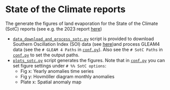 # State of the Climate reports

The generate the figures of land evaporation for the State of the Climate (SotC) reports (see e.g. the 2023 report [here](https://doi.org/10.1175/2024BAMSStateoftheClimate.1))

- [`data_download_and_process_sotc.py`](data_download_and_process_sotc.py) script is provided to download Southern Oscillation Index (SOI) data (see [here](https://crudata.uea.ac.uk/cru/data/soi/soi_3dp.dat))and process GLEAM4 data (see the `# GLEAM 4 Paths` in [`conf.py`](../conf.py)). Also see the `# SotC Paths` in [`conf.py`](../conf.py) to set the output paths.
- [`plots_sotc.py`](plots_sotc.py) script generates the figures. Note that in [`conf.py`](../conf.py) you can set figure settings under `# %% SotC options`:
  - Fig x: Yearly anomalies time series
  - Fig y: Hovmöller diagram monthly anomalies
  - Plate x: Spatial anomaly map
